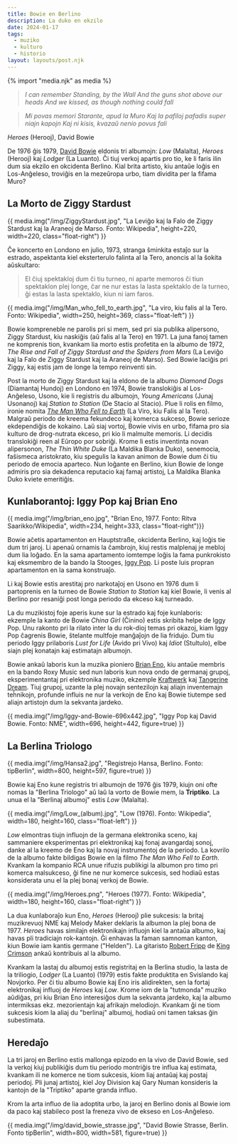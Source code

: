 ```yaml
---
title: Bowie en Berlino
description: La duko en ekzilo
date: 2024-01-17
tags:
  - muziko
  - kulturo
  - historio
layout: layouts/post.njk
---
```

{% import "media.njk" as media %}

> _I can remember
> Standing, by the Wall
> And the guns shot above our heads
> And we kissed, as though nothing could fall_

> _Mi povas memori
> Starante, apud la Muro
> Kaj la pafiloj pafadis super niajn kapojn
> Kaj ni kisis, kvazaŭ nenio povus fali_

_Heroes_ (Herooj), David Bowie

De 1976 ĝis 1979, [David Bowie](https://eo.wikipedia.org/wiki/David_Bowie) eldonis tri albumojn: _Low_ (Malalta), _Heroes_ (Herooj) kaj _Lodger_ (La Luanto). Ĉi tiuj verkoj apartis pro tio, ke li faris ilin dum sia ekzilo en okcidenta Berlino. Kial brita artisto, kiu antaŭe loĝis en Los-Anĝeleso, troviĝis en la mezeŭropa urbo, tiam dividita per la fifama Muro?


## La Morto de Ziggy Stardust

{{ media.img("/img/ZiggyStardust.jpg", "La Leviĝo kaj la Falo de Ziggy Stardust kaj la Araneoj de Marso. Fonto: Wikipedia", height=220, width=220, class="float-right") }}

Ĉe koncerto en Londono en julio, 1973, stranga ŝminkita estaĵo sur la estrado, aspektanta kiel eksterterulo falinta al la Tero, anoncis al la ŝokita aŭskultaro:

> El ĉiuj spektakloj dum ĉi tiu turneo, ni aparte memoros ĉi tiun spektaklon plej longe, ĉar ne nur estas la lasta spektaklo de la turneo, ĝi estas la lasta spektaklo, kiun ni iam faros.

{{ media.img("/img/Man_who_fell_to_earth.jpg", "La viro, kiu falis al la Tero. Fonto: Wikipedia", width=250, height=369, class="float-left") }}

Bowie kompreneble ne parolis pri si mem, sed pri sia publika alipersono, Ziggy Stardust, kiu naskiĝis (aŭ falis al la Tero) en 1971. La juna fanoj tamen ne komprenis tion, kvankam lia morto estis profetita en la albumo de 1972, _The Rise and Fall of Ziggy Stardust and the Spiders from Mars_ (La Leviĝo kaj la Falo de Ziggy Stardust kaj la Araneoj de Marso). Sed Bowie laciĝis pri Ziggy, kaj estis jam de longe la tempo reinventi sin.


Post la morto de Ziggy Stardust kaj la eldono de la albumo _Diamond Dogs_ (Diamantaj Hundoj) en Londono en 1974, Bowie translokiĝis al Los-Anĝeleso, Usono, kie li registris du albumojn, _Young Americans_ (Junaj Usonanoj) kaj _Station to Station_ (De Stacio al Stacio). Plue li rolis en filmo, ironie nomita _[The Man Who Fell to Earth](https://en.wikipedia.org/wiki/The_Man_Who_Fell_to_Earth)_ (La Viro, kiu Falis al la Tero). Malgraŭ periodo de kreema fekundeco kaj komerca sukceso, Bowie serioze ekdependiĝis de kokaino. Laŭ siaj vortoj, Bowie vivis en urbo, fifama pro sia kulturo de drog-nutrata ekceso, pri kio li malmulte memoris. Li decidis translokiĝi reen al Eŭropo por sobriĝi. Krome li estis inventinta novan alipersonon, _The Thin White Duke_ (La Maldika Blanka Duko), senemocia, faŝismeca aristokrato, kiu spegulis la kavan animon de Bowie dum ĉi tiu periodo de emocia aparteco. Nun loĝante en Berlino, kiun Bowie de longe admiris pro sia dekadenca reputacio kaj famaj artistoj, La Maldika Blanka Duko kviete emeritiĝis.

## Kunlaborantoj: Iggy Pop kaj Brian Eno


{{ media.img("/img/brian_eno.jpg", "Brian Eno, 1977. Fonto: Ritva Saarikko/Wikipedia", width=234, height=333, class="float-right")}}

Bowie aĉetis apartamenton en Hauptstraße, okcidenta Berlino, kaj loĝis tie dum tri jaroj. Li apenaŭ ornamis la ĉambrojn, kiuj restis malplenaj je mebloj dum lia loĝado. En la sama apartamento iomtempe loĝis la fama punkrokisto kaj eksmembro de la bando la Stooges, [Iggy Pop](https://eo.wikipedia.org/wiki/Iggy_Pop). Li poste luis propran apartamenton en la sama konstruaĵo.

Li kaj Bowie estis arestitaj pro narkotaĵoj en Usono en 1976 dum li partoprenis en la turneo de Bowie _Station to Station_ kaj kiel Bowie, li venis al Berlino por resaniĝi post longa periodo da ekceso kaj turneado.

La du muzikistoj foje aperis kune sur la estrado kaj foje kunlaboris: ekzemple la kanto de Bowie _China Girl_ (Ĉinino) estis skribita helpe de Iggy Pop. Unu rakonto pri la rilato inter la du rok-dioj temas pri okazoj, kiam Iggy Pop ĉagrenis Bowie, ŝtelante multfoje manĝaĵojn de lia fridujo. Dum tiu periodo Iggy prilaboris _Lust for Life_ (Avido pri Vivo) kaj _Idiot_ (Stultulo), elbe siajn plej konatajn kaj estimatajn albumojn.

Bowie ankaŭ laboris kun la muzika pioniero [Brian Eno](https://eo.wikipedia.org/wiki/Brian_Eno), kiu antaŭe membris en la bando Roxy Music sed nun laboris kun nova ondo de germanaj grupoj, eksperimentantaj pri elektronika muziko, ekzemple [Kraftwerk](https://eo.wikipedia.org/wiki/Kraftwerk) kaj [Tangerine Dream](https://eo.wikipedia.org/wiki/Tangerine_Dream). Tiuj grupoj, uzante la plej novajn sentezilojn kaj aliajn inventemajn teĥnikojn, profunde influis ne nur la verkojn de Eno kaj Bowie tiutempe sed aliajn artistojn dum la sekvanta jardeko.


{{ media.img("/img/Iggy-and-Bowie-696x442.jpg", "Iggy Pop kaj David Bowie. Fonto: NME", width=696, height=442, figure=true) }}

## La Berlina Triologo

{{ media.img("/img/Hansa2.jpg", "Registrejo Hansa, Berlino. Fonto: tipBerlin", width=800, height=597, figure=true) }}

Bowie kaj Eno kune registris tri albumojn de 1976 ĝis 1979, kiujn oni ofte nomas la "Berlina Triologo" aŭ laŭ la vorto de Bowie mem, la **Triptiko**. La unua el la "Berlinaj albumoj" estis _Low_ (Malalta).

{{ media.img("/img/Low_(album).jpg", "Low (1976). Fonto: Wikipedia", width=180, height=160, class="float-left") }}

_Low_ elmontras tiujn influojn de la germana elektronika sceno, kaj sammaniere eksperimentas pri elektronikaj kaj fonaj avangardaj sonoj, danke al la kreemo de Eno kaj la novaj instrumentoj de la periodo. La kovrilo de la albumo fakte bildigas Bowie en la filmo _The Man Who Fell to Earth_. Kvankam la kompanio RCA unue rifuzis publikigi la albumon pro timo pri komerca malsukceso, ĝi fine ne nur komerce sukcesis, sed hodiaŭ estas konsiderata unu el la plej bonaj verkoj de Bowie.

{{ media.img("/img/Heroes.png", "Heroes (1977). Fonto: Wikipedia", width=180, height=160, class="float-right") }}

La dua kunlaboraĵo kun Eno, _Heroes_ (Herooj) plie sukcesis: la britaj muzikrevuoj NME kaj Melody Maker deklaris la albumon la plej bona de 1977. _Heroes_ havas similajn elektronikajn influojn kiel la antaŭa albumo, kaj havas pli tradiciajn rok-kantojn. Ĝi enhavas la faman samnoman kanton, kiun Bowie iam kantis germane ("Helden"). La gitaristo [Robert Fripp](https://en.wikipedia.org/wiki/Robert_Fripp) de [King Crimson](https://en.wikipedia.org/wiki/King_Crimson) ankaŭ kontribuis al la albumo.


Kvankam la lastaj du albumoj estis registritaj en la Berlina studio, la lasta de la triliogio, _Lodger_ (La Luanto) (1979) estis fakte produktita en Svislando kaj Novjorko. Per ĉi tiu albumo Bowie kaj Eno iris alidirekten, sen la fortaj elektronikaj influoj de _Heroes_ kaj _Low_. Krome iom de la "tutmonda" muziko aŭdiĝas, pri kiu Brian Eno interesiĝos dum la sekvanta jardeko, kaj la albumo intermiksas ekz. mezorientajn kaj afrikajn melodiojn. Kvankam ĝi ne tiom sukcesis kiom la aliaj du "berlinaj" albumoj, hodiaŭ oni tamen taksas ĝin subestimata.

## Heredaĵo

La tri jaroj en Berlino estis mallonga epizodo en la vivo de David Bowie, sed la verkoj kiuj publikiĝis dum tiu periodo montriĝis tre influa kaj estimata, kvankam ili ne komerce ne tiom sukcesis, kiom liaj antaŭaj kaj postaj periodoj. Pli junaj artistoj, kiel Joy Division kaj Gary Numan konsideris la kantojn de la "Triptiko" aparte granda influo.

Krom la arta influo de lia adoptita urbo, la jaroj en Berlino donis al Bowie iom da paco kaj stabileco post la freneza vivo de ekseso en Los-Anĝeleso.

{{ media.img("/img/david_bowie_strasse.jpg", "David Bowie Strasse, Berlin. Fonto tipBerlin", width=800, width=581, figure=true) }}




